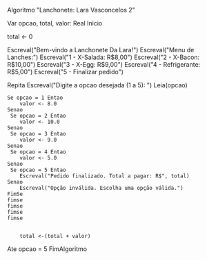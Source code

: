 Algoritmo "Lanchonete: Lara Vasconcelos 2"

Var
opcao, total, valor: Real
Inicio

total <- 0

Escreval("Bem-vindo a Lanchonete Da Lara!")
Escreval("Menu de Lanches:")
Escreval("1 - X-Salada: R$8,00")
Escreval("2 - X-Bacon: R$10,00")
Escreval("3 - X-Egg: R$9,00")
Escreval("4 - Refrigerante: R$5,00")
Escreval("5 - Finalizar pedido")

Repita
    Escreval("Digite a opcao desejada (1 a 5): ")
    Leia(opcao)

    Se opcao = 1 Entao
        valor <- 8.0
    Senao
     Se opcao = 2 Entao
        valor <- 10.0
    Senao
     Se opcao = 3 Entao
        valor <- 9.0
    Senao
     Se opcao = 4 Entao
        valor <- 5.0
    Senao
     Se opcao = 5 Entao
        Escreval("Pedido finalizado. Total a pagar: R$", total)
    Senao
        Escreval("Opção inválida. Escolha uma opção válida.")
    FimSe
    fimse
    fimse
    fimse
    fimse


        total <-(total + valor)
Ate opcao = 5
FimAlgoritmo
